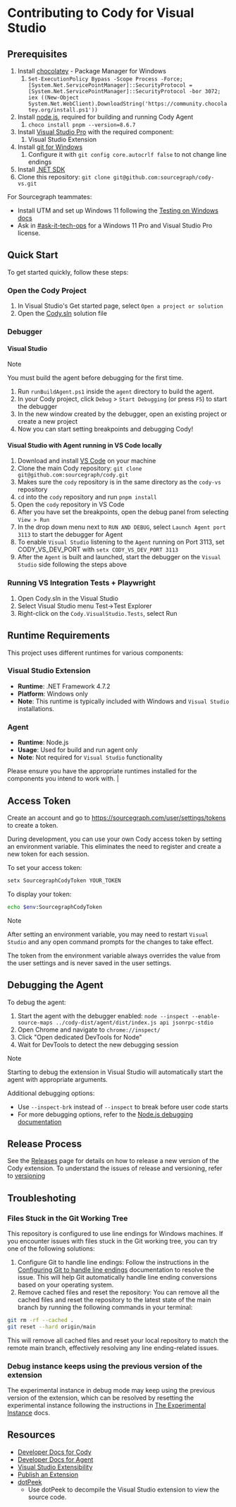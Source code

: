# Contributing to Cody for Visual Studio

## Prerequisites

1. Install [chocolatey](https://chocolatey.org/install) - Package Manager for Windows
   1. `Set-ExecutionPolicy Bypass -Scope Process -Force; [System.Net.ServicePointManager]::SecurityProtocol = [System.Net.ServicePointManager]::SecurityProtocol -bor 3072; iex ((New-Object System.Net.WebClient).DownloadString('https://community.chocolatey.org/install.ps1'))`
1. Install [node.js](https://nodejs.org/en/download/prebuilt-installer), required for building and running Cody Agent
   1. `choco install pnpm --version=8.6.7`
1. Install [Visual Studio Pro](https://visualstudio.microsoft.com/vs/professional/) with the required component:
   1. Visual Studio Extension
1. Install [git for Windows](https://gitforwindows.org)
   1. Configure it with `git config core.autocrlf false` to not change line endings
1. Install [.NET SDK](https://dotnet.microsoft.com/en-us/download)
1. Clone this repository: `git clone git@github.com:sourcegraph/cody-vs.git`

For Sourcegraph teammates:

- Install UTM and set up Windows 11 following the [Testing on Windows docs](https://sourcegraph.notion.site/Testing-on-Windows-f99bb11428234872a716f739271ac225)
- Ask in [#ask-it-tech-ops](https://sourcegraph.slack.com/archives/C01CSS3TC75) for a Windows 11 Pro and Visual Studio Pro license.

## Quick Start

To get started quickly, follow these steps:

### Open the Cody Project

1. In Visual Studio's Get started page, select `Open a project or solution`
2. Open the [Cody.sln](./src/Cody.sln) solution file

### Debugger

#### Visual Studio

> [!NOTE]
> You must build the agent before debugging for the first time.

1. Run `runBuildAgent.ps1` inside the `agent` directory to build the agent.
2. In your Cody project, click `Debug` > `Start Debugging` (or press `F5`) to start the debugger
3. In the new window created by the debugger, open an existing project or create a new project
4. Now you can start setting breakpoints and debugging Cody!

#### Visual Studio with Agent running in VS Code locally

1. Download and install [VS Code](https://code.visualstudio.com/download) on your machine
2. Clone the main Cody repository: `git clone git@github.com:sourcegraph/cody.git`
3. Makes sure the `cody` repository is in the same directory as the `cody-vs` repository
4. `cd` into the `cody` repository and run `pnpm install`
5. Open the `cody` repository in VS Code
6. After you have set the breakpoints, open the debug panel from selecting `View > Run`
7. In the drop down menu next to `RUN AND DEBUG`, select `Launch Agent port 3113` to start the debugger for Agent
8. To enable `Visual Studio` listening to the `Agent` running on Port 3113, set CODY_VS_DEV_PORT with `setx CODY_VS_DEV_PORT 3113`
9. After the `Agent` is built and launched, start the debugger on the `Visual Studio` side following the steps above

### Running VS Integration Tests + Playwright

1. Open Cody.sln in the Visual Studio
2. Select Visual Studio menu Test->Test Explorer
3. Right-click on the `Cody.VisualStudio.Tests`, select Run

## Runtime Requirements

This project uses different runtimes for various components:

### Visual Studio Extension

- **Runtime**: .NET Framework 4.7.2
- **Platform**: Windows only
- **Note**: This runtime is typically included with Windows and `Visual Studio` installations.

### Agent

- **Runtime**: Node.js
- **Usage**: Used for build and run agent only
- **Note**: Not required for `Visual Studio` functionality

Please ensure you have the appropriate runtimes installed for the components you intend to work with.                  |

## Access Token

Create an account and go to https://sourcegraph.com/user/settings/tokens to create a token.

During development, you can use your own Cody access token by setting an environment variable. This eliminates the need to register and create a new token for each session.

To set your access token:

```bash
setx SourcegraphCodyToken YOUR_TOKEN
```

To display your token:

```bash
echo $env:SourcegraphCodyToken
```
> [!NOTE]
> After setting an environment variable, you may need to restart `Visual Studio` and any open 
> command prompts for the changes to take effect.

The token from the environment variable always overrides the value from the user settings and is never saved in the user settings.

## Debugging the Agent

To debug the agent:

1. Start the agent with the debugger enabled: `node --inspect --enable-source-maps ../cody-dist/agent/dist/index.js api jsonrpc-stdio`
2. Open Chrome and navigate to `chrome://inspect/`
3. Click "Open dedicated DevTools for Node"
4. Wait for DevTools to detect the new debugging session

> [!NOTE]
> Starting to debug the extension in Visual Studio will automatically start the agent with 
> appropriate arguments.

Additional debugging options:

- Use `--inspect-brk` instead of `--inspect` to break before user code starts
- For more debugging options, refer to the [Node.js debugging documentation](https://nodejs.org/en/learn/getting-started/debugging#command-line-options)

## Release Process

See the [Releases](./docs/dev/release.md) page for details on how to release a new version of the Cody extension. To understand the issues of release and versioning, refer to [versioning](./docs/dev/versioning.md)

## Troubleshoting

### Files Stuck in the Git Working Tree

This repository is configured to use line endings for Windows machines. If you encounter issues with files stuck in the Git working tree, you can try one of the following solutions:

1. Configure Git to handle line endings: Follow the instructions in the [Configuring Git to handle line endings](https://docs.github.com/en/get-started/getting-started-with-git/configuring-git-to-handle-line-endings) documentation to resolve the issue. This will help Git automatically handle line ending conversions based on your operating system.
2. Remove cached files and reset the repository: You can remove all the cached files and reset the repository to the latest state of the main branch by running the following commands in your terminal:

```bash
git rm -rf --cached .
git reset --hard origin/main
```

This will remove all cached files and reset your local repository to match the remote main branch, effectively resolving any line ending-related issues.

### Debug instance keeps using the previous version of the extension

The experimental instance in debug mode may keep using the previous version of the extension, which can be resolved by resetting the experimental instance following the instructions in [The Experimental Instance](https://learn.microsoft.com/en-us/visualstudio/extensibility/the-experimental-instance?view=vs-2022) docs.

## Resources

- [Developer Docs for Cody](https://sourcegraph.com/github.com/sourcegraph/cody@main/-/blob/vscode/CONTRIBUTING.md)
- [Developer Docs for Agent](https://sourcegraph.com/github.com/sourcegraph/cody@main/-/blob/agent/README.md)
- [Visual Studio Extensibility](https://learn.microsoft.com/en-us/visualstudio/extensibility/?view=vs-2022)
- [Publish an Extension](https://learn.microsoft.com/en-us/visualstudio/extensibility/walkthrough-publishing-a-visual-studio-extension?view=vs-2022)
- [dotPeek](https://www.jetbrains.com/decompiler/download/#section=web-installer)
  - Use dotPeek to decompile the Visual Studio extension to view the source code.
